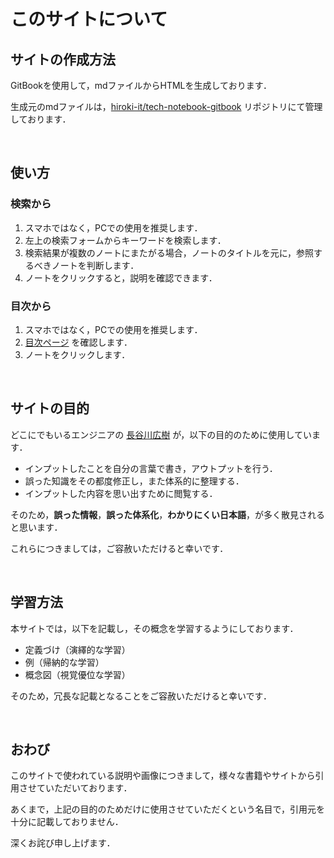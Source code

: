 # このサイトについて

## サイトの作成方法

GitBookを使用して，mdファイルからHTMLを生成しております．

生成元のmdファイルは，[hiroki-it/tech-notebook-gitbook](https://github.com/hiroki-it/tech-notebook-gitbook/tree/main/public) リポジトリにて管理しております．

<br>

## 使い方

### 検索から

1. スマホではなく，PCでの使用を推奨します．
2. 左上の検索フォームからキーワードを検索します．
3. 検索結果が複数のノートにまたがる場合，ノートのタイトルを元に，参照するべきノートを判断します．
4. ノートをクリックすると，説明を確認できます．

### 目次から

1. スマホではなく，PCでの使用を推奨します．
2. [目次ページ](https://hiroki-it.github.io/tech-notebook-gitbook/public/summary.html) を確認します．
3. ノートをクリックします．

<br>

## サイトの目的

どこにでもいるエンジニアの [長谷川広樹](https://hiroki-it.github.io/tech-notebook-gitbook/public/self_introduction.html) が，以下の目的のために使用しています．

- インプットしたことを自分の言葉で書き，アウトプットを行う．
- 誤った知識をその都度修正し，また体系的に整理する．
- インプットした内容を思い出すために閲覧する．

そのため，**誤った情報**，**誤った体系化**，**わかりにくい日本語**，が多く散見されると思います．

これらにつきましては，ご容赦いただけると幸いです．

<br>

## 学習方法

本サイトでは，以下を記載し，その概念を学習するようにしております．

- 定義づけ（演繹的な学習）
- 例（帰納的な学習）
- 概念図（視覚優位な学習）

そのため，冗長な記載となることをご容赦いただけると幸いです．

<br>

## おわび

このサイトで使われている説明や画像につきまして，様々な書籍やサイトから引用させていただいております．

あくまで，上記の目的のためだけに使用させていただくという名目で，引用元を十分に記載しておりません．

深くお詫び申し上げます．
